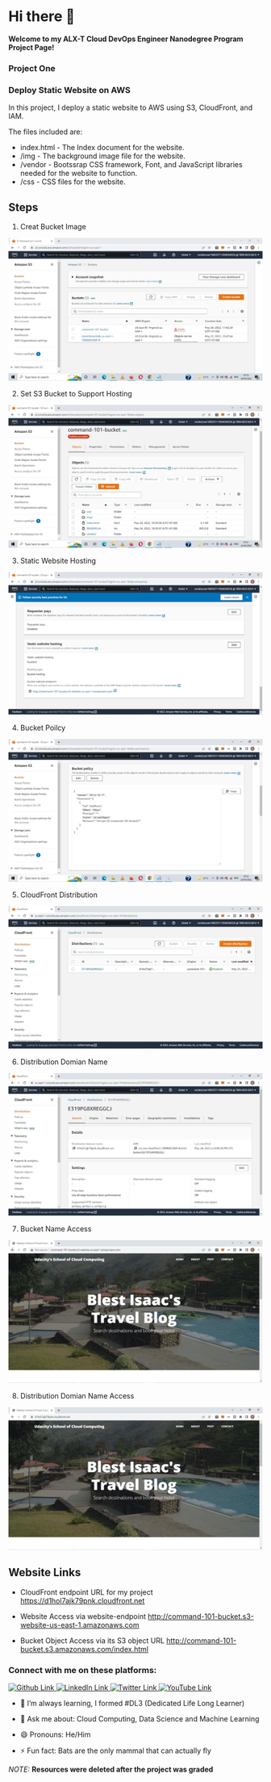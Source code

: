 # Hi there 👋

**Welcome to my ALX-T Cloud DevOps Engineer Nanodegree Program Project Page!**

### Project One

<h3>Deploy Static Website on AWS</h3>

In this project, I deploy a static website to AWS using S3, CloudFront, and IAM.

The files included are: 

- index.html - The Index document for the website.
- /img - The background image file for the website.
- /vendor - Bootssrap CSS framework, Font, and JavaScript libraries needed for the website to function.
- /css - CSS files for the website.

## Steps

1. Creat Bucket Image

![bucket_image](images/Bucket-image.jpg)

2. Set S3 Bucket to Support Hosting

![bucket_hosting](images/S3-Bucket-Support-Hosting.jpg)

3. Static Website Hosting

![website_hosting](images/Static-Website-Hosting.jpg)

4. Bucket Poilcy

![bucket_Poilcy](images/Bucket-Poilcy.jpg)

5. CloudFront Distribution

![cloudFront_distribution](images/CloudFront-Distribution.jpg)

6. Distribution Domian Name

![distribution_domian_name](images/Distribution-Domian-Name.jpg)

7. Bucket Name Access

![bucket_name_access](images/Bucket-Name-Access.jpg)

8. Distribution Domian Name Access

![distribution_domian_name_access](images/Distribution-Domian-Name-Access.jpg)



## Website Links

- CloudFront endpoint URL for my project <https://d1hol7ajk79pnk.cloudfront.net>

- Website Access via website-endpoint <http://command-101-bucket.s3-website-us-east-1.amazonaws.com>

- Bucket Object Access via its S3 object URL <http://command-101-bucket.s3.amazonaws.com/index.html>

<h3>Connect with me on these platforms:</h3>

<a href="https://github.com/kolaisaac/"><img src="https://res.cloudinary.com/kolaisaac10/image/upload/v1600040194/samples/Social%20Site/github_bmnerj.jpg" alt="Github Link" width="120" height="45"/>
<a href="https://www.linkedin.com/in/kolaisaac10/"><img src="https://res.cloudinary.com/kolaisaac10/image/upload/v1598828481/samples/Social%20Site/linkedIn_kgfq3n.png" alt="LinkedIn Link" width="120" height="45"/>
<a href="https://twitter.com/Blestseun"><img src="https://res.cloudinary.com/kolaisaac10/image/upload/v1598833526/samples/Social%20Site/twitter1_jtffso.png" alt="Twitter Link" width="120" height="45" /> </a>
<a href="https://www.youtube.com/channel/UCqkUuiGggw2jptTa6piUiQQ"><img src="http://res.cloudinary.com/kolaisaac10/image/upload/v1598828481/samples/Social%20Site/YouTube_colah1.png" alt="YouTube Link" width="120" height="45" /> </a> 


- 🌱 I’m always learning, I formed #DL3 (Dedicated Life Long Learner)

- 💬 Ask me about: Cloud Computing, Data Science and Machine Learning

- 😄 Pronouns: He/Him
- ⚡ Fun fact: Bats are the only mammal that can actually fly

*NOTE:* **Resources were deleted after the project was graded**